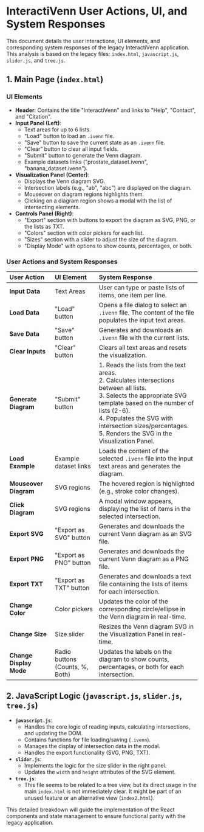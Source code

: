 # InteractiVenn User Actions, UI, and System Responses

This document details the user interactions, UI elements, and corresponding system responses of the legacy InteractiVenn application. This analysis is based on the legacy files: `index.html`, `javascript.js`, `slider.js`, and `tree.js`.

## 1. Main Page (`index.html`)

### UI Elements

*   **Header**: Contains the title "InteractiVenn" and links to "Help", "Contact", and "Citation".
*   **Input Panel (Left)**:
    *   Text areas for up to 6 lists.
    *   "Load" button to load an `.ivenn` file.
    *   "Save" button to save the current state as an `.ivenn` file.
    *   "Clear" button to clear all input fields.
    *   "Submit" button to generate the Venn diagram.
    *   Example datasets links ("prostate\_dataset.ivenn", "banana\_dataset.ivenn").
*   **Visualization Panel (Center)**:
    *   Displays the Venn diagram SVG.
    *   Intersection labels (e.g., "ab", "abc") are displayed on the diagram.
    *   Mouseover on diagram regions highlights them.
    *   Clicking on a diagram region shows a modal with the list of intersecting elements.
*   **Controls Panel (Right)**:
    *   "Export" section with buttons to export the diagram as SVG, PNG, or the lists as TXT.
    *   "Colors" section with color pickers for each list.
    *   "Sizes" section with a slider to adjust the size of the diagram.
    *   "Display Mode" with options to show counts, percentages, or both.

### User Actions and System Responses

| User Action | UI Element | System Response |
| :--- | :--- | :--- |
| **Input Data** | Text Areas | User can type or paste lists of items, one item per line. |
| **Load Data** | "Load" button | Opens a file dialog to select an `.ivenn` file. The content of the file populates the input text areas. |
| **Save Data** | "Save" button | Generates and downloads an `.ivenn` file with the current lists. |
| **Clear Inputs** | "Clear" button | Clears all text areas and resets the visualization. |
| **Generate Diagram** | "Submit" button | 1. Reads the lists from the text areas. <br> 2. Calculates intersections between all lists. <br> 3. Selects the appropriate SVG template based on the number of lists (2-6). <br> 4. Populates the SVG with intersection sizes/percentages. <br> 5. Renders the SVG in the Visualization Panel. |
| **Load Example** | Example dataset links | Loads the content of the selected `.ivenn` file into the input text areas and generates the diagram. |
| **Mouseover Diagram** | SVG regions | The hovered region is highlighted (e.g., stroke color changes). |
| **Click Diagram** | SVG regions | A modal window appears, displaying the list of items in the selected intersection. |
| **Export SVG** | "Export as SVG" button | Generates and downloads the current Venn diagram as an SVG file. |
| **Export PNG** | "Export as PNG" button | Generates and downloads the current Venn diagram as a PNG file. |
| **Export TXT** | "Export as TXT" button | Generates and downloads a text file containing the lists of items for each intersection. |
| **Change Color** | Color pickers | Updates the color of the corresponding circle/ellipse in the Venn diagram in real-time. |
| **Change Size** | Size slider | Resizes the Venn diagram SVG in the Visualization Panel in real-time. |
| **Change Display Mode** | Radio buttons (Counts, %, Both) | Updates the labels on the diagram to show counts, percentages, or both for each intersection. |

## 2. JavaScript Logic (`javascript.js`, `slider.js`, `tree.js`)

*   **`javascript.js`**:
    *   Handles the core logic of reading inputs, calculating intersections, and updating the DOM.
    *   Contains functions for file loading/saving (`.ivenn`).
    *   Manages the display of intersection data in the modal.
    *   Handles the export functionality (SVG, PNG, TXT).
*   **`slider.js`**:
    *   Implements the logic for the size slider in the right panel.
    *   Updates the `width` and `height` attributes of the SVG element.
*   **`tree.js`**:
    *   This file seems to be related to a tree view, but its direct usage in the main `index.html` is not immediately clear. It might be part of an unused feature or an alternative view (`index2.html`).

This detailed breakdown will guide the implementation of the React components and state management to ensure functional parity with the legacy application.

